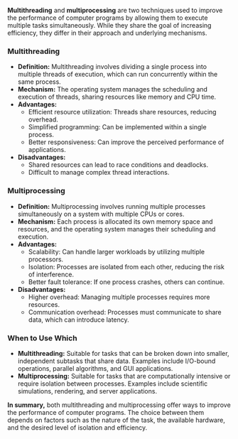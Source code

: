 **Multithreading** and **multiprocessing** are two techniques used to improve the performance of computer programs by allowing them to execute multiple tasks simultaneously. While they share the goal of increasing efficiency, they differ in their approach and underlying mechanisms.

### Multithreading

- **Definition:** Multithreading involves dividing a single process into multiple threads of execution, which can run concurrently within the same process.
- **Mechanism:** The operating system manages the scheduling and execution of threads, sharing resources like memory and CPU time.
- **Advantages:**
    - Efficient resource utilization: Threads share resources, reducing overhead.
    - Simplified programming: Can be implemented within a single process.
    - Better responsiveness: Can improve the perceived performance of applications.
- **Disadvantages:**
    - Shared resources can lead to race conditions and deadlocks.
    - Difficult to manage complex thread interactions.

### Multiprocessing

- **Definition:** Multiprocessing involves running multiple processes simultaneously on a system with multiple CPUs or cores.
- **Mechanism:** Each process is allocated its own memory space and resources, and the operating system manages their scheduling and execution.
- **Advantages:**
    - Scalability: Can handle larger workloads by utilizing multiple processors.
    - Isolation: Processes are isolated from each other, reducing the risk of interference.
    - Better fault tolerance: If one process crashes, others can continue.
- **Disadvantages:**
    - Higher overhead: Managing multiple processes requires more resources.
    - Communication overhead: Processes must communicate to share data, which can introduce latency.

### When to Use Which

- **Multithreading:** Suitable for tasks that can be broken down into smaller, independent subtasks that share data. Examples include I/O-bound operations, parallel algorithms, and GUI applications.
- **Multiprocessing:** Suitable for tasks that are computationally intensive or require isolation between processes. Examples include scientific simulations, rendering, and server applications.

**In summary,** both multithreading and multiprocessing offer ways to improve the performance of computer programs. The choice between them depends on factors such as the nature of the task, the available hardware, and the desired level of isolation and efficiency.